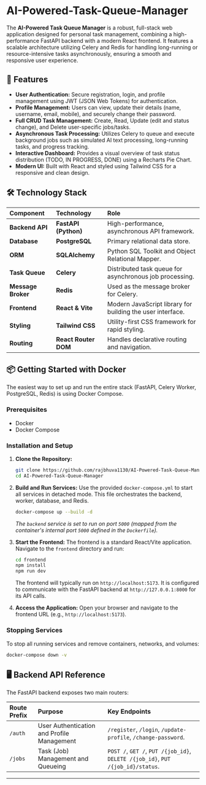 # AI-Powered-Task-Queue-Manager

The **AI-Powered Task Queue Manager** is a robust, full-stack web application designed for personal task management, combining a high-performance FastAPI backend with a modern React frontend. It features a scalable architecture utilizing Celery and Redis for handling long-running or resource-intensive tasks asynchronously, ensuring a smooth and responsive user experience.

## 🚀 Features
  * **User Authentication:** Secure registration, login, and profile management using JWT (JSON Web Tokens) for authentication.
  * **Profile Management:** Users can view, update their details (name, username, email, mobile), and securely change their password.
  * **Full CRUD Task Management:** Create, Read, Update (edit and status change), and Delete user-specific jobs/tasks.
  * **Asynchronous Task Processing:** Utilizes Celery to queue and execute background jobs such as simulated AI text processing, long-running tasks, and progress tracking.
  * **Interactive Dashboard:** Provides a visual overview of task status distribution (TODO, IN PROGRESS, DONE) using a Recharts Pie Chart.
  * **Modern UI:** Built with React and styled using Tailwind CSS for a responsive and clean design.

## 🛠️ Technology Stack
| Component | Technology | Role |
| :--- | :--- | :--- |
| **Backend API** | **FastAPI (Python)** | High-performance, asynchronous API framework. |
| **Database** | **PostgreSQL** | Primary relational data store. |
| **ORM** | **SQLAlchemy** | Python SQL Toolkit and Object Relational Mapper. |
| **Task Queue** | **Celery** | Distributed task queue for asynchronous job processing. |
| **Message Broker** | **Redis** | Used as the message broker for Celery. |
| **Frontend** | **React & Vite** | Modern JavaScript library for building the user interface. |
| **Styling** | **Tailwind CSS** | Utility-first CSS framework for rapid styling. |
| **Routing** | **React Router DOM** | Handles declarative routing and navigation. |

## 📦 Getting Started with Docker

The easiest way to set up and run the entire stack (FastAPI, Celery Worker, PostgreSQL, Redis) is using Docker Compose.

### Prerequisites

  * Docker
  * Docker Compose

### Installation and Setup

1.  **Clone the Repository:**

    ```bash
    git clone https://github.com/rajbhuva1130/AI-Powered-Task-Queue-Manager
    cd AI-Powered-Task-Queue-Manager
    ```

2.  **Build and Run Services:**
    Use the provided `docker-compose.yml` to start all services in detached mode. This file orchestrates the backend, worker, database, and Redis.

    ```bash
    docker-compose up --build -d
    ```

    *The `backend` service is set to run on port `5000` (mapped from the container's internal port `5000` defined in the `Dockerfile`).*

3.  **Start the Frontend:**
    The frontend is a standard React/Vite application. Navigate to the `frontend` directory and run:

    ```bash
    cd frontend
    npm install
    npm run dev
    ```

    The frontend will typically run on `http://localhost:5173`. It is configured to communicate with the FastAPI backend at `http://127.0.0.1:8000` for its API calls.

4.  **Access the Application:**
    Open your browser and navigate to the frontend URL (e.g., `http://localhost:5173`).

### Stopping Services

To stop all running services and remove containers, networks, and volumes:

```bash
docker-compose down -v
```

## 🖥️ Backend API Reference

The FastAPI backend exposes two main routers:

| Route Prefix | Purpose | Key Endpoints |
| :--- | :--- | :--- |
| `/auth` | User Authentication and Profile Management | `/register`, `/login`, `/update-profile`, `/change-password`. |
| `/jobs` | Task (Job) Management and Queueing | `POST /`, `GET /`, `PUT /{job_id}`, `DELETE /{job_id}`, `PUT /{job_id}/status`. |

-----
